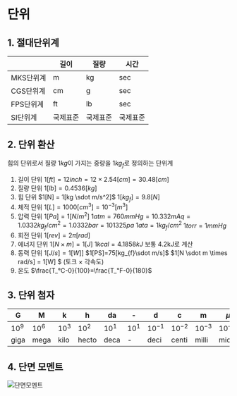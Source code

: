 # 단위

## 1. 절대단위계

|           | 길이     | 질량     | 시간     |
| --------- | -------- | -------- | -------- |
| MKS단위계 | m        | kg       | sec      |
| CGS단위계 | cm       | g        | sec      |
| FPS단위계 | ft       | lb       | sec      |
| SI단위계  | 국제표준 | 국제표준 | 국제표준 |

## 2. 단위 환산

힘의 단위로서 질량 1$kg$이 가지는 중량을 1$kg_f$로 정의하는 단위계

1. 길이 단위
   $1[ft]=12inch=12 \times 2.54[cm] = 30.48 [cm]$
2. 질량 단위 
   $1[lb] = 0.4536[kg]$
3. 힘 단위
   $1[N] = 1[kg \sdot m/s^2]$
   $1[kg_f]=9.8[N]$
4. 체적 단위
   $1[L] = 1000[cm^3] = 10^{-3}[m^3]$
5. 압력 단위
   $1[Pa] = 1[N/m^2]$
   $1atm = 760mmHg = 10.332mAq = 1.0332 kg_f/cm^2 = 1.0332bar = 101325pa$
   $1ata = 1kg_f/cm^2$
   $1torr = 1mmHg$
6. 회전 단위
   $1[rev] = 2 \pi [rad]$
7. 에너지 단위
   $1[N \times m] = 1[J]$
   $1kcal = 4.1858kJ$     보통 4.2kJ로 계산
8. 동력 단위
   $1[J/s]=1[W]$]
   $1[PS]=75[kg_{f}\sdot m/s]$
   $1[N \sdot m \times rad/s] = 1[W] $         (토크 $\times$ 각속도)
9. 온도
   $\frac{T_℃-0}{100}=\frac{T_℉-0}{180}$

## 3. 단위 첨자

| G        | M        | k        | h        | da       | -        | d         | c         | m         | $\mu$     | n         |
| -------- | -------- | -------- | -------- | -------- | -------- | --------- | --------- | --------- | --------- | --------- |
| $10^{9}$ | $10^{6}$ | $10^{3}$ | $10^{2}$ | $10^{1}$ | $10^{1}$ | $10^{-1}$ | $10^{-2}$ | $10^{-3}$ | $10^{-6}$ | $10^{-3}$ |
| giga     | mega     | kilo     | hecto    | deca     | -        | deci      | centi     | milli     | micro     | nano      |

## 4. 단면 모멘트

![단면모멘트](https://img1.daumcdn.net/thumb/R800x0/?scode=mtistory2&fname=https%3A%2F%2Fk.kakaocdn.net%2Fdn%2FtUORR%2FbtqyGcG2rpJ%2Fqxho3UhBACt1b8mEmQ6TO0%2Fimg.png)

